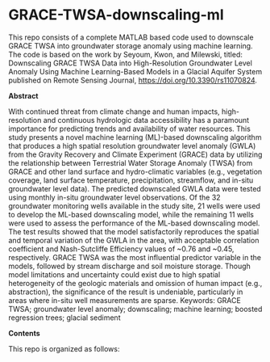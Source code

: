 # GRACE-TWSA-downscaling-ml
This repo consists of a complete MATLAB based code used to downscale GRACE TWSA into groundwater storage anomaly using machine learning.
The code is based on the work by Seyoum, Kwon, and Milewski, titled: Downscaling GRACE TWSA Data into High-Resolution Groundwater Level Anomaly Using Machine Learning-Based Models in a Glacial Aquifer System published on Remote Sensing Journal, https://doi.org/10.3390/rs11070824.

**Abstract**

With continued threat from climate change and human impacts, high-resolution and continuous hydrologic data accessibility has a paramount importance for predicting trends and availability of water resources. This study presents a novel machine learning (ML)-based downscaling algorithm that produces a high spatial resolution groundwater level anomaly (GWLA) from the Gravity Recovery and Climate Experiment (GRACE) data by utilizing the relationship between Terrestrial Water Storage Anomaly (TWSA) from GRACE and other land surface and hydro-climatic variables (e.g., vegetation coverage, land surface temperature, precipitation, streamflow, and in-situ groundwater level data). The predicted downscaled GWLA data were tested using monthly in-situ groundwater level observations. Of the 32 groundwater monitoring wells available in the study site, 21 wells were used to develop the ML-based downscaling model, while the remaining 11 wells were used to assess the performance of the ML-based downscaling model. The test results showed that the model satisfactorily reproduces the spatial and temporal variation of the GWLA in the area, with acceptable correlation coefficient and Nash-Sutcliffe Efficiency values of ~0.76 and ~0.45, respectively. GRACE TWSA was the most influential predictor variable in the models, followed by stream discharge and soil moisture storage. Though model limitations and uncertainty could exist due to high spatial heterogeneity of the geologic materials and omission of human impact (e.g., abstraction), the significance of the result is undeniable, particularly in areas where in-situ well measurements are sparse.
Keywords: GRACE TWSA; groundwater level anomaly; downscaling; machine learning; boosted regression trees; glacial sediment

**Contents**

This repo is organized as follows:


